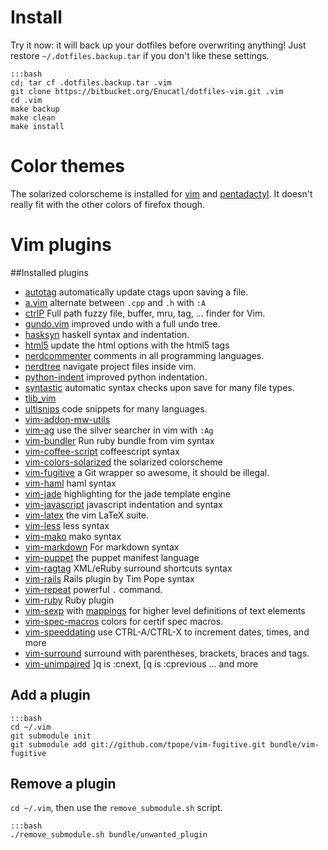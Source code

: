# Install

Try it now: it will back up your dotfiles before overwriting anything!
Just restore `~/.dotfiles.backup.tar` if you don't like these settings.

    :::bash
    cd; tar cf .dotfiles.backup.tar .vim
    git clone https://bitbucket.org/Enucatl/dotfiles-vim.git .vim
    cd .vim
    make backup  
    make clean
    make install


# Color themes

The solarized colorscheme is installed for
[vim](https://github.com/altercation/vim-colors-solarized) and
[pentadactyl](https://github.com/claytron/pentadactyl-solarized). It doesn't
really fit with the other colors of firefox though.


# Vim plugins
##Installed plugins

- [autotag](https://github.com/vim-scripts/AutoTag) automatically update ctags upon saving a file.
- [a.vim](https://github.com/vim-scripts/a.vim) alternate between `.cpp` and `.h` with `:A`
- [ctrlP](http://kien.github.io/ctrlp.vim/) Full path fuzzy file, buffer, mru, tag, ... finder for Vim.
- [gundo.vim](https://github.com/sjl/gundo.vim) improved undo with a full undo tree.
- [hasksyn](https://github.com/travitch/hasksyn) haskell syntax and indentation.
- [html5](https://github.com/othree/) update the html options with the html5 tags
- [nerdcommenter](https://github.com/scrooloose/nerdcommenter) comments in all programming languages.
- [nerdtree](https://github.com/scrooloose/nerdtree) navigate project files inside vim.
- [python-indent](https://github.com/gotgenes/vim-yapif) improved python indentation.
- [syntastic](https://github.com/scrooloose/syntastic) automatic syntax checks upon save for many file types.
- [tlib\_vim](https://github.com/tomtom/tlib_vim)
- [ultisnips](git://github.com/Enucatl/ultisnips) code snippets for many languages.
- [vim-addon-mw-utils](https://github.com/MarcWeber/vim-addon-mw-utils)
- [vim-ag](https://github.com/rking/ag.vim) use the silver searcher in vim with `:Ag`
- [vim-bundler](https://github.com/tpope/vim-bundler) Run ruby bundle from vim syntax
- [vim-coffee-script](https://github.com/kchmck/vim-coffee-script) coffeescript syntax
- [vim-colors-solarized]() the solarized colorscheme
- [vim-fugitive](git://github.com/tpope/vim-fugitive) a Git wrapper so awesome, it should be illegal.
- [vim-haml](https://github.com/tpope/vim-haml) haml syntax
- [vim-jade](https://github.com/digitaltoad/vim-jade) highlighting for the jade template engine
- [vim-javascript](https://github.com/pangloss/vim-javascript.git) javascript indentation and syntax
- [vim-latex](git://github.com/Enucatl/vim-latex) the vim LaTeX suite.
- [vim-less](https://github.com/groenewege/vim-less) less syntax
- [vim-mako](https://github.com/sophacles/vim-bundle-mako) mako syntax
- [vim-markdown](http://plasticboy.com/markdown-vim-mode/) For markdown syntax
- [vim-puppet](https://github.com/rodjek/vim-puppet) the puppet manifest language
- [vim-ragtag](https://github.com/tpope/vim-ragtag) XML/eRuby surround shortcuts syntax
- [vim-rails](https://github.com/tpope/vim-rails) Rails plugin by Tim Pope syntax
- [vim-repeat](https://github.com/tpope/vim-repeat) powerful `.` command.
- [vim-ruby](https://github.com/vim-ruby) Ruby plugin
- [vim-sexp](https://github.com/guns/vim-sexp) with [mappings](https://github.com/tpope/vim-sexp-mappings-for-regular-people) for higher level definitions of text elements
- [vim-spec-macros](https://bitbucket.org/Enucatl/vim-spec-macros) colors for certif spec macros.
- [vim-speeddating](https://github.com/tpope/vim-speeddating) use CTRL-A/CTRL-X to increment dates, times, and more
- [vim-surround](https://github.com/tpope/vim-surround) surround with parentheses, brackets, braces and tags.
- [vim-unimpaired](https://github.com/tpope/vim-unimpaired) ]q is :cnext, [q is :cprevious ... and more

## Add a plugin

    :::bash
    cd ~/.vim
    git submodule init
    git submodule add git://github.com/tpope/vim-fugitive.git bundle/vim-fugitive


## Remove a plugin
`cd ~/.vim`, then use the `remove_submodule.sh` script.

    :::bash
    ./remove_submodule.sh bundle/unwanted_plugin
